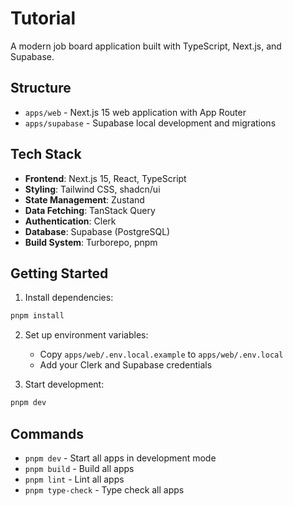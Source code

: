 # Tutorial

A modern job board application built with TypeScript, Next.js, and Supabase.

## Structure

- `apps/web` - Next.js 15 web application with App Router
- `apps/supabase` - Supabase local development and migrations

## Tech Stack

- **Frontend**: Next.js 15, React, TypeScript
- **Styling**: Tailwind CSS, shadcn/ui
- **State Management**: Zustand
- **Data Fetching**: TanStack Query
- **Authentication**: Clerk
- **Database**: Supabase (PostgreSQL)
- **Build System**: Turborepo, pnpm

## Getting Started

1. Install dependencies:

```bash
pnpm install
```

2. Set up environment variables:

   - Copy `apps/web/.env.local.example` to `apps/web/.env.local`
   - Add your Clerk and Supabase credentials

3. Start development:

```bash
pnpm dev
```

## Commands

- `pnpm dev` - Start all apps in development mode
- `pnpm build` - Build all apps
- `pnpm lint` - Lint all apps
- `pnpm type-check` - Type check all apps
